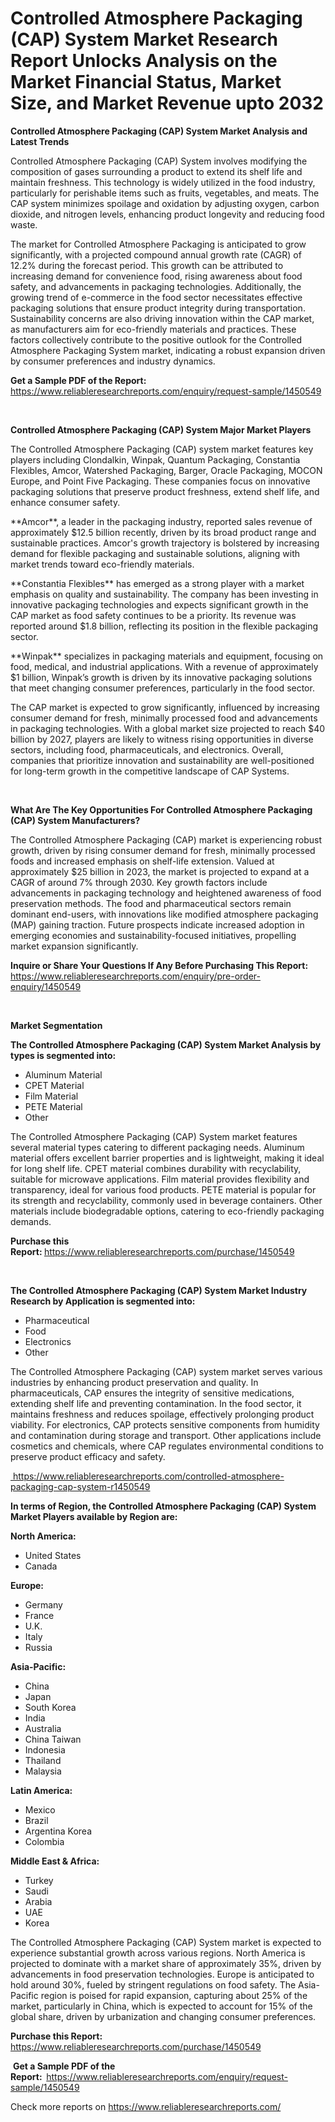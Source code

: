 <p><h1>Controlled Atmosphere Packaging (CAP) System Market Research Report Unlocks Analysis on the Market Financial Status, Market Size, and Market Revenue upto 2032</h1></p><p><strong>Controlled Atmosphere Packaging (CAP) System Market Analysis and Latest Trends</strong></p>
<p><p>Controlled Atmosphere Packaging (CAP) System involves modifying the composition of gases surrounding a product to extend its shelf life and maintain freshness. This technology is widely utilized in the food industry, particularly for perishable items such as fruits, vegetables, and meats. The CAP system minimizes spoilage and oxidation by adjusting oxygen, carbon dioxide, and nitrogen levels, enhancing product longevity and reducing food waste. </p><p>The market for Controlled Atmosphere Packaging is anticipated to grow significantly, with a projected compound annual growth rate (CAGR) of 12.2% during the forecast period. This growth can be attributed to increasing demand for convenience food, rising awareness about food safety, and advancements in packaging technologies. Additionally, the growing trend of e-commerce in the food sector necessitates effective packaging solutions that ensure product integrity during transportation. Sustainability concerns are also driving innovation within the CAP market, as manufacturers aim for eco-friendly materials and practices. These factors collectively contribute to the positive outlook for the Controlled Atmosphere Packaging System market, indicating a robust expansion driven by consumer preferences and industry dynamics.</p></p>
<p><strong>Get a Sample PDF of the Report:&nbsp;</strong> <a href="https://www.reliableresearchreports.com/enquiry/request-sample/1450549?utm_campaign=3262&utm_medium=2&utm_source=Github&utm_content=ia&utm_term=11042025&utm_id=controlled-atmosphere-packaging-cap-system">https://www.reliableresearchreports.com/enquiry/request-sample/1450549</a></p>
<p>&nbsp;</p>
<p><strong>Controlled Atmosphere Packaging (CAP) System Major Market Players</strong></p>
<p><p>The Controlled Atmosphere Packaging (CAP) system market features key players including Clondalkin, Winpak, Quantum Packaging, Constantia Flexibles, Amcor, Watershed Packaging, Barger, Oracle Packaging, MOCON Europe, and Point Five Packaging. These companies focus on innovative packaging solutions that preserve product freshness, extend shelf life, and enhance consumer safety.</p><p>**Amcor**, a leader in the packaging industry, reported sales revenue of approximately $12.5 billion recently, driven by its broad product range and sustainable practices. Amcor's growth trajectory is bolstered by increasing demand for flexible packaging and sustainable solutions, aligning with market trends toward eco-friendly materials.</p><p>**Constantia Flexibles** has emerged as a strong player with a market emphasis on quality and sustainability. The company has been investing in innovative packaging technologies and expects significant growth in the CAP market as food safety continues to be a priority. Its revenue was reported around $1.8 billion, reflecting its position in the flexible packaging sector.</p><p>**Winpak** specializes in packaging materials and equipment, focusing on food, medical, and industrial applications. With a revenue of approximately $1 billion, Winpak’s growth is driven by its innovative packaging solutions that meet changing consumer preferences, particularly in the food sector.</p><p>The CAP market is expected to grow significantly, influenced by increasing consumer demand for fresh, minimally processed food and advancements in packaging technologies. With a global market size projected to reach $40 billion by 2027, players are likely to witness rising opportunities in diverse sectors, including food, pharmaceuticals, and electronics. Overall, companies that prioritize innovation and sustainability are well-positioned for long-term growth in the competitive landscape of CAP Systems.</p></p>
<p>&nbsp;</p>
<p><strong>What Are The Key Opportunities For Controlled Atmosphere Packaging (CAP) System Manufacturers?</strong></p>
<p><p>The Controlled Atmosphere Packaging (CAP) market is experiencing robust growth, driven by rising consumer demand for fresh, minimally processed foods and increased emphasis on shelf-life extension. Valued at approximately $25 billion in 2023, the market is projected to expand at a CAGR of around 7% through 2030. Key growth factors include advancements in packaging technology and heightened awareness of food preservation methods. The food and pharmaceutical sectors remain dominant end-users, with innovations like modified atmosphere packaging (MAP) gaining traction. Future prospects indicate increased adoption in emerging economies and sustainability-focused initiatives, propelling market expansion significantly.</p></p>
<p><strong>Inquire or Share Your Questions If Any Before Purchasing This Report:</strong> <a href="https://www.reliableresearchreports.com/enquiry/pre-order-enquiry/1450549?utm_campaign=3262&utm_medium=2&utm_source=Github&utm_content=ia&utm_term=11042025&utm_id=controlled-atmosphere-packaging-cap-system">https://www.reliableresearchreports.com/enquiry/pre-order-enquiry/1450549</a></p>
<p>&nbsp;</p>
<p><strong>Market Segmentation</strong></p>
<p><strong>The Controlled Atmosphere Packaging (CAP) System Market Analysis by types is segmented into:</strong></p>
<p><ul><li>Aluminum Material</li><li>CPET Material</li><li>Film Material</li><li>PETE Material</li><li>Other</li></ul></p>
<p><p>The Controlled Atmosphere Packaging (CAP) System market features several material types catering to different packaging needs. Aluminum material offers excellent barrier properties and is lightweight, making it ideal for long shelf life. CPET material combines durability with recyclability, suitable for microwave applications. Film material provides flexibility and transparency, ideal for various food products. PETE material is popular for its strength and recyclability, commonly used in beverage containers. Other materials include biodegradable options, catering to eco-friendly packaging demands.</p></p>
<p><strong>Purchase this Report:&nbsp;</strong><a href="https://www.reliableresearchreports.com/purchase/1450549?utm_campaign=3262&utm_medium=2&utm_source=Github&utm_content=ia&utm_term=11042025&utm_id=controlled-atmosphere-packaging-cap-system">https://www.reliableresearchreports.com/purchase/1450549</a></p>
<p>&nbsp;</p>
<p><strong>The Controlled Atmosphere Packaging (CAP) System Market Industry Research by Application is segmented into:</strong></p>
<p><ul><li>Pharmaceutical</li><li>Food</li><li>Electronics</li><li>Other</li></ul></p>
<p><p>The Controlled Atmosphere Packaging (CAP) system market serves various industries by enhancing product preservation and quality. In pharmaceuticals, CAP ensures the integrity of sensitive medications, extending shelf life and preventing contamination. In the food sector, it maintains freshness and reduces spoilage, effectively prolonging product viability. For electronics, CAP protects sensitive components from humidity and contamination during storage and transport. Other applications include cosmetics and chemicals, where CAP regulates environmental conditions to preserve product efficacy and safety.</p></p>
<p><a href="https://www.reliableresearchreports.com/controlled-atmosphere-packaging-cap-system-r1450549?utm_campaign=3262&utm_medium=2&utm_source=Github&utm_content=ia&utm_term=11042025&utm_id=controlled-atmosphere-packaging-cap-system">&nbsp;https://www.reliableresearchreports.com/controlled-atmosphere-packaging-cap-system-r1450549</a></p>
<p><strong>In terms of Region, the Controlled Atmosphere Packaging (CAP) System Market Players available by Region are:</strong></p>
<p>
    <p> <strong> North America: </strong>
        <ul>
            <li>United States</li>
            <li>Canada</li>
        </ul>
        </p> 
    <p> <strong> Europe: </strong>
        <ul>
            <li>Germany</li>
            <li>France</li>
            <li>U.K.</li>
            <li>Italy</li>
            <li>Russia</li>
        </ul>
        </p> 
    <p> <strong> Asia-Pacific: </strong>
        <ul>
            <li>China</li>
            <li>Japan</li>
            <li>South Korea</li>
            <li>India</li>
            <li>Australia</li>
            <li>China Taiwan</li>
            <li>Indonesia</li>
            <li>Thailand</li>
            <li>Malaysia</li>
        </ul>
        </p> 
    <p> <strong> Latin America: </strong>
        <ul>
            <li>Mexico</li>
            <li>Brazil</li>
            <li>Argentina Korea</li>
            <li>Colombia</li>
        </ul>
        </p> 
    <p> <strong> Middle East & Africa: </strong>
        <ul>
            <li>Turkey</li>
            <li>Saudi</li>
            <li>Arabia</li>
            <li>UAE</li>
            <li>Korea</li>
        </ul>
    </p>
    </p>
<p><p>The Controlled Atmosphere Packaging (CAP) System market is expected to experience substantial growth across various regions. North America is projected to dominate with a market share of approximately 35%, driven by advancements in food preservation technologies. Europe is anticipated to hold around 30%, fueled by stringent regulations on food safety. The Asia-Pacific region is poised for rapid expansion, capturing about 25% of the market, particularly in China, which is expected to account for 15% of the global share, driven by urbanization and changing consumer preferences.</p></p>
<p><strong>Purchase this Report: </strong><a href="https://www.reliableresearchreports.com/purchase/1450549?utm_campaign=3262&utm_medium=2&utm_source=Github&utm_content=ia&utm_term=11042025&utm_id=controlled-atmosphere-packaging-cap-system">https://www.reliableresearchreports.com/purchase/1450549</a></p>
<p>&nbsp;<strong>Get a Sample PDF of the Report:&nbsp;&nbsp;</strong><a href="https://www.reliableresearchreports.com/enquiry/request-sample/1450549?utm_campaign=3262&utm_medium=2&utm_source=Github&utm_content=ia&utm_term=11042025&utm_id=controlled-atmosphere-packaging-cap-system">https://www.reliableresearchreports.com/enquiry/request-sample/1450549</a></p>
<p><strong></strong></p>
<p>Check more reports on <a href="https://www.reliableresearchreports.com/?utm_campaign=3262&utm_medium=2&utm_source=Github&utm_content=ia&utm_term=11042025&utm_id=controlled-atmosphere-packaging-cap-system">https://www.reliableresearchreports.com/</a></p>